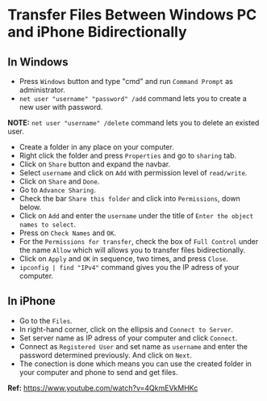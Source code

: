 # Transfer Files Between Windows PC and iPhone Bidirectionally

## In Windows

- Press `Windows` button and type "cmd" and run `Command Prompt` as administrator.
- `net user "username" "password" /add` command lets you to create a new user with password.
 
**NOTE:** `net user "username" /delete` command lets you to delete an existed user.

- Create a folder in any place on your computer.
- Right click the folder and press `Properties` and go to `sharing` tab.
- Click on `Share` button and expand the navbar.
- Select `username` and click on `Add` with permission level of `read/write`.
- Click on `Share` and `Done`.
- Go to `Advance Sharing`.
- Check the bar `Share this folder` and click into `Permissions`, down below.
- Click on `Add` and enter the `username` under the title of `Enter the object names to select`.
- Press on `Check Names` and `OK`.
- For the `Permissions for transfer`, check the box of `Full Control` under the name `Allow` which will allows you to transfer files bidirectionally.
- Click on `Apply` and `OK` in sequence, two times, and press `Close`.
- `ipconfig | find "IPv4"` command gives you the IP adress of your computer.

## In iPhone

- Go to the `Files`.
- In right-hand corner, click on the ellipsis and `Connect to Server`.
- Set server name as IP adress of your computer and click `Connect`.
- Connect as `Registered User` and set name as `username` and enter the password determined previously. And click on `Next`.
- The conection is done which means you can use the created folder in your computer and phone to send and get files.

**Ref:** <https://www.youtube.com/watch?v=4QkmEVkMHKc>

